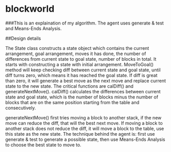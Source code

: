 # blockworld
###This is an explaination of my algorithm. The agent uses generate & test and Means-Ends Analysis.

##Design details

The State class constructs a state object which contains the current arrangement, goal arrangement, moves it has done, the number of differences from current state to goal state, number of blocks in total.
It starts with constructing a state with initial arrangement. MoveToGoal() method will keep checking diff between current state and goal state, until diff turns zero, which means it has reached the goal state. If diff is great than zero, it will generate a best move as the next move and replace current state to the new state.
The critical functions are calDiff() and generateNextMove(). calDiff() calculates the differences between current state and goal state, which is the number of blocks minus the number of blocks that are on the same position starting from the table and consecutively.

generateNextMove() first tries moving a block to another stack, if the new move can reduce the diff, that will the best next move. If moving a block to another stack does not reduce the diff, it will move a block to the table, use this state as the new state.
The technique behind the agent is: first use generate & test to generate a possible state, then use Means-Ends Analysis to choose the best state to move to.
